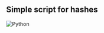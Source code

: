## Simple script for hashes
![Python](https://img.shields.io/badge/python-3670A0?style=for-the-badge&logo=python&logoColor=ffdd54)
